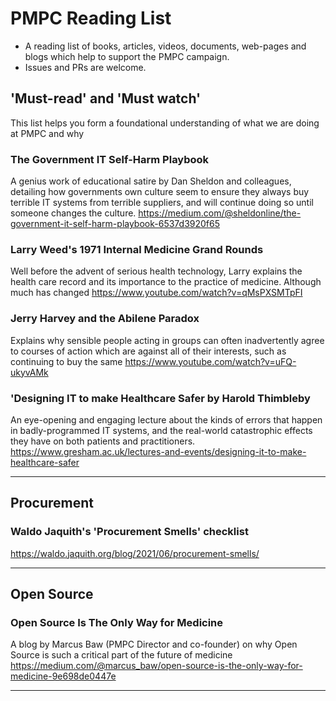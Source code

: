 # PMPC Reading List

* A reading list of books, articles, videos, documents, web-pages and blogs which help to support the PMPC campaign.
* Issues and PRs are welcome.

## 'Must-read' and 'Must watch'
This list helps you form a foundational understanding of what we are doing at PMPC and why

### The Government IT Self-Harm Playbook
A genius work of educational satire by Dan Sheldon and colleagues, detailing how governments own culture seem to ensure they always buy terrible IT systems from terrible suppliers, and will continue doing so until someone changes the culture.
https://medium.com/@sheldonline/the-government-it-self-harm-playbook-6537d3920f65

### Larry Weed's 1971 Internal Medicine Grand Rounds
Well before the advent of serious health technology, Larry explains the health care record and its importance to the practice of medicine. Although much has changed
https://www.youtube.com/watch?v=qMsPXSMTpFI

### Jerry Harvey and the Abilene Paradox
Explains why sensible people acting in groups can often inadvertently agree to courses of action which are against all of their interests, such as continuing to buy the same
https://www.youtube.com/watch?v=uFQ-ukyvAMk

### 'Designing IT to make Healthcare Safer by Harold Thimbleby
An eye-opening and engaging lecture about the kinds of errors that happen in badly-programmed IT systems, and the real-world catastrophic effects they have on both patients and practitioners.
https://www.gresham.ac.uk/lectures-and-events/designing-it-to-make-healthcare-safer

-----

## Procurement

### Waldo Jaquith's 'Procurement Smells' checklist
https://waldo.jaquith.org/blog/2021/06/procurement-smells/

-----

## Open Source

### Open Source Is The Only Way for Medicine
A blog by Marcus Baw (PMPC Director and co-founder) on why Open Source is such a critical part of the future of medicine
https://medium.com/@marcus_baw/open-source-is-the-only-way-for-medicine-9e698de0447e

-----

